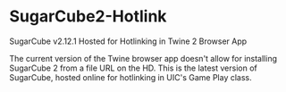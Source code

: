 # SugarCube2-Hotlink
SugarCube v2.12.1 Hosted for Hotlinking in Twine 2 Browser App

The current version of the Twine browser app doesn't allow for installing SugarCube 2 from a file URL on the HD. This is the latest version of SugarCube, hosted online for hotlinking in UIC's Game Play class.  
